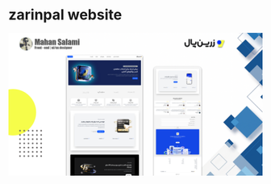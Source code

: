 # zarinpal website
![Example](https://github.com/mahan-salami/zarinpal.github.io/blob/main/zarin.png)
